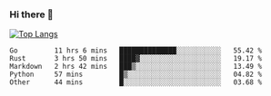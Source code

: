 ### Hi there 👋

<!--
**3Xpl0it3r/3Xpl0it3r** is a ✨ _special_ ✨ repository because its `README.md` (this file) appears on your GitHub profile.

Here are some ideas to get you started:

- 🔭 I’m currently working on ...
- 🌱 I’m currently learning ...
- 👯 I’m looking to collaborate on ...
- 🤔 I’m looking for help with ...
- 💬 Ask me about ...
- 📫 How to reach me: ...
- 😄 Pronouns: ...
- ⚡ Fun fact: ...
-->


[![Top Langs](https://github-readme-stats.vercel.app/api/top-langs/?username=3Xpl0it3r&layout=compact)](https://github.com/3Xpl0it3r/3Xpl0it3r)

<!--START_SECTION:waka-->
```text
Go         11 hrs 6 mins   ██████████████░░░░░░░░░░░   55.42 % 
Rust       3 hrs 50 mins   ████▓░░░░░░░░░░░░░░░░░░░░   19.17 % 
Markdown   2 hrs 42 mins   ███▒░░░░░░░░░░░░░░░░░░░░░   13.49 % 
Python     57 mins         █▒░░░░░░░░░░░░░░░░░░░░░░░   04.82 % 
Other      44 mins         █░░░░░░░░░░░░░░░░░░░░░░░░   03.68 % 
```
<!--END_SECTION:waka-->
